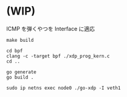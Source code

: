 # (WIP)

ICMP を弾くやつを Interface に適応

```shell
make build

cd bpf
clang -c -target bpf ./xdp_prog_kern.c
cd ..

go generate
go build .

sudo ip netns exec node0 ./go-xdp -I veth1
```